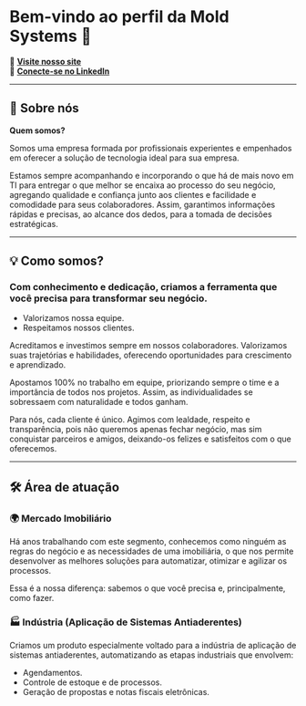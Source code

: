 # Bem-vindo ao perfil da **Mold Systems** 🚀

📍 **[Visite nosso site](https://moldsystems.com.br/)**  
💼 **[Conecte-se no LinkedIn](https://br.linkedin.com/company/mold-systems)**  

---

## 🏢 Sobre nós

**Quem somos?**

Somos uma empresa formada por profissionais experientes e empenhados em oferecer a solução de tecnologia ideal para sua empresa.

Estamos sempre acompanhando e incorporando o que há de mais novo em TI para entregar o que melhor se encaixa ao processo do seu negócio, agregando qualidade e confiança junto aos clientes e facilidade e comodidade para seus colaboradores. Assim, garantimos informações rápidas e precisas, ao alcance dos dedos, para a tomada de decisões estratégicas.

---

## 💡 Como somos?

### **Com conhecimento e dedicação, criamos a ferramenta que você precisa para transformar seu negócio.**

- Valorizamos nossa equipe.  
- Respeitamos nossos clientes.  

Acreditamos e investimos sempre em nossos colaboradores. Valorizamos suas trajetórias e habilidades, oferecendo oportunidades para crescimento e aprendizado.

Apostamos 100% no trabalho em equipe, priorizando sempre o time e a importância de todos nos projetos. Assim, as individualidades se sobressaem com naturalidade e todos ganham.

Para nós, cada cliente é único. Agimos com lealdade, respeito e transparência, pois não queremos apenas fechar negócio, mas sim conquistar parceiros e amigos, deixando-os felizes e satisfeitos com o que oferecemos.

---

## 🛠️ Área de atuação

### 🌍 **Mercado Imobiliário**

Há anos trabalhando com este segmento, conhecemos como ninguém as regras do negócio e as necessidades de uma imobiliária, o que nos permite desenvolver as melhores soluções para automatizar, otimizar e agilizar os processos.

Essa é a nossa diferença: sabemos o que você precisa e, principalmente, como fazer.

### 🏭 **Indústria (Aplicação de Sistemas Antiaderentes)**

Criamos um produto especialmente voltado para a indústria de aplicação de sistemas antiaderentes, automatizando as etapas industriais que envolvem:
- Agendamentos.
- Controle de estoque e de processos.
- Geração de propostas e notas fiscais eletrônicas.
